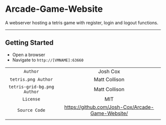 # Arcade-Game-Website

A webserver hosting a tetris game with register, login and logout functions.

---

## **Getting Started**
- Open a browser
- Navigate to ```http://[VMNAME]:63660```

|           |                         |
| :-------: |:-----------------------:|
|      ```Author```     |     Josh Cox     |
|    ```tetris.png Author```  |   Matt Collison    |
|    ```tetris-grid-bg.png Author```  |   Matt Collison    |
|     ```License```     |        MIT       |
|   ```Source Code```   |     https://github.com/Josh-Cox/Arcade-Game-Website/    |
|           |                         |